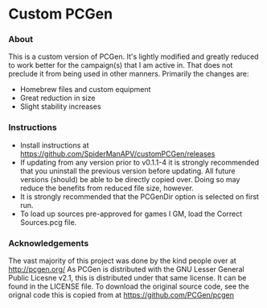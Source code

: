 # Custom PCGen
### About
This is a custom version of PCGen.  It's lightly modified and greatly reduced to work better for the campaign(s) that I am active in.  That does not preclude it from being used in other manners.
Primarily the changes are:
 * Homebrew files and custom equipment
 * Great reduction in size
 * Slight stability increases

### Instructions
* Install instructions at https://github.com/SpiderManAPV/customPCGen/releases
* If updating from any version prior to v0.1.1-4 it is strongly recommended that you uninstall the previous version before updating.  All future versions (should) be able to be directly copied over.  Doing so may reduce the benefits from reduced file size, however.
* It is strongly recommended that the PCGenDir option is selected on first run.
* To load up sources pre-approved for games I GM, load the Correct Sources.pcg file.

### Acknowledgements
The vast majority of this project was done by the kind people over at http://pcgen.org/
As PCGen is distributed with the GNU Lesser General Public Licesne  v2.1, this is distributed under that same license. It can be found in the LICENSE file.
To download the original source code, see the orignal code this is copied from at https://github.com/PCGen/pcgen
